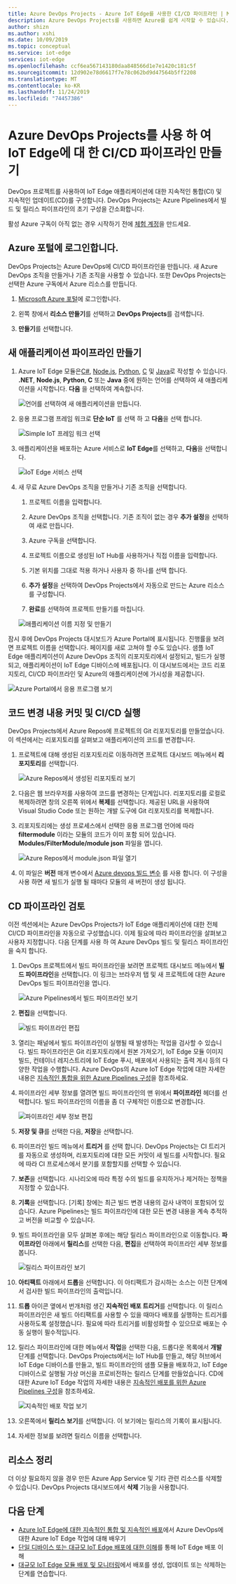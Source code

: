 ```yaml
---
title: Azure DevOps Projects - Azure IoT Edge를 사용한 CI/CD 파이프라인 | Microsoft Docs
description: Azure DevOps Projects를 사용하면 Azure를 쉽게 시작할 수 있습니다. 몇 단계로 원하는 Azure IoT Edge 앱을 시작할 수 있습니다.
author: shizn
ms.author: xshi
ms.date: 10/09/2019
ms.topic: conceptual
ms.service: iot-edge
services: iot-edge
ms.openlocfilehash: ccf6ea567143180daa848566d1e7e1420c181c5f
ms.sourcegitcommit: 12d902e78d6617f7e78c062bd9d47564b5ff2208
ms.translationtype: MT
ms.contentlocale: ko-KR
ms.lasthandoff: 11/24/2019
ms.locfileid: "74457386"
---
```

# <a name="create-a-cicd-pipeline-for-iot-edge-with-azure-devops-projects"></a>Azure DevOps Projects를 사용 하 여 IoT Edge에 대 한 CI/CD 파이프라인 만들기

DevOps 프로젝트를 사용하여 IoT Edge 애플리케이션에 대한 지속적인 통합(CI) 및 지속적인 업데이트(CD)를 구성합니다. DevOps Projects는 Azure Pipelines에서 빌드 및 릴리스 파이프라인의 초기 구성을 간소화합니다.

활성 Azure 구독이 아직 없는 경우 시작하기 전에 [체험 계정](https://azure.microsoft.com/free)을 만드세요.

## <a name="sign-in-to-the-azure-portal"></a>Azure 포털에 로그인합니다.

DevOps Projects는 Azure DevOps에 CI/CD 파이프라인을 만듭니다. 새 Azure DevOps 조직을 만들거나 기존 조직을 사용할 수 있습니다. 또한 DevOps Projects는 선택한 Azure 구독에서 Azure 리소스를 만듭니다.

1. [Microsoft Azure 포털](https://portal.azure.com)에 로그인합니다.

1. 왼쪽 창에서 **리소스 만들기**를 선택하고 **DevOps Projects**를 검색합니다.  

1.  **만들기**를 선택합니다.

## <a name="create-a-new-application-pipeline"></a>새 애플리케이션 파이프라인 만들기 

1. Azure IoT Edge 모듈은[C#](tutorial-csharp-module.md), [Node.js](tutorial-node-module.md), [Python](tutorial-python-module.md), [C](tutorial-c-module.md) 및 [Java](tutorial-java-module.md)로 작성할 수 있습니다. **.NET**, **Node.js**, **Python**, **C** 또는 **Java** 중에 원하는 언어를 선택하여 새 애플리케이션을 시작합니다. **다음** 을 선택하여 계속합니다.

   ![언어를 선택하여 새 애플리케이션을 만듭니다.](./media/how-to-devops-project/select-language.png)

2. 응용 프로그램 프레임 워크로 **단순 IoT** 를 선택 하 고 **다음**을 선택 합니다.

   ![Simple IoT 프레임 워크 선택](media/how-to-devops-project/select-iot.png)

3. 애플리케이션을 배포하는 Azure 서비스로 **IoT Edge**를 선택하고, **다음**을 선택합니다.

   ![IoT Edge 서비스 선택](media/how-to-devops-project/select-iot-edge.png)

4. 새 무료 Azure DevOps 조직을 만들거나 기존 조직을 선택합니다.

   1. 프로젝트 이름을 입력합니다. 

   2. Azure DevOps 조직을 선택합니다. 기존 조직이 없는 경우 **추가 설정**을 선택하여 새로 만듭니다. 

   3. Azure 구독을 선택합니다.

   4. 프로젝트 이름으로 생성된 IoT Hub를 사용하거나 직접 이름을 입력합니다.

   5. 기본 위치를 그대로 적용 하거나 사용자 중 하나를 선택 합니다. 

   5. **추가 설정**을 선택하여 DevOps Projects에서 자동으로 만드는 Azure 리소스를 구성합니다.

   6. **완료**를 선택하여 프로젝트 만들기를 마칩니다. 

   ![애플리케이션 이름 지정 및 만들기](media/how-to-devops-project/select-devops.png)

잠시 후에 DevOps Projects 대시보드가 Azure Portal에 표시됩니다. 진행률을 보려면 프로젝트 이름을 선택합니다. 페이지를 새로 고쳐야 할 수도 있습니다. 샘플 IoT Edge 애플리케이션이 Azure DevOps 조직의 리포지토리에서 설정되고, 빌드가 실행되고, 애플리케이션이 IoT Edge 디바이스에 배포됩니다. 이 대시보드에서는 코드 리포지토리, CI/CD 파이프라인 및 Azure의 애플리케이션에 가시성을 제공합니다.

   ![Azure Portal에서 응용 프로그램 보기](./media/how-to-devops-project/devops-portal.png)


## <a name="commit-code-changes-and-execute-cicd"></a>코드 변경 내용 커밋 및 CI/CD 실행

DevOps Projects에서 Azure Repos에 프로젝트의 Git 리포지토리를 만들었습니다. 이 섹션에서는 리포지토리를 살펴보고 애플리케이션의 코드를 변경합니다.

1. 프로젝트에 대해 생성된 리포지토리로 이동하려면 프로젝트 대시보드 메뉴에서 **리포지토리**를 선택합니다.  

   ![Azure Repos에서 생성된 리포지토리 보기](./media/how-to-devops-project/view-repositories.png)

2. 다음은 웹 브라우저를 사용하여 코드를 변경하는 단계입니다. 리포지토리를 로컬로 복제하려면 창의 오른쪽 위에서 **복제**를 선택합니다. 제공된 URL을 사용하여 Visual Studio Code 또는 원하는 개발 도구에 Git 리포지토리를 복제합니다. 

3. 리포지토리에는 생성 프로세스에서 선택한 응용 프로그램 언어에 따라 **filtermodule** 이라는 모듈의 코드가 이미 포함 되어 있습니다. **Modules/FilterModule/module json** 파일을 엽니다.

   ![Azure Repos에서 module.json 파일 열기](./media/how-to-devops-project/open-module-json.png)

4. 이 파일은 **버전** 매개 변수에서 [Azure devops 빌드 변수](https://docs.microsoft.com/azure/devops/pipelines/build/variables?view=vsts#build-variables) 를 사용 합니다. 이 구성을 사용 하면 새 빌드가 실행 될 때마다 모듈의 새 버전이 생성 됩니다. 


## <a name="examine-the-cicd-pipeline"></a>CD 파이프라인 검토

이전 섹션에서는 Azure DevOps Projects가 IoT Edge 애플리케이션에 대한 전체 CI/CD 파이프라인을 자동으로 구성했습니다. 이제 필요에 따라 파이프라인을 살펴보고 사용자 지정합니다. 다음 단계를 사용 하 여 Azure DevOps 빌드 및 릴리스 파이프라인을 숙지 합니다.

1. DevOps 프로젝트에서 빌드 파이프라인을 보려면 프로젝트 대시보드 메뉴에서 **빌드 파이프라인**을 선택합니다. 이 링크는 브라우저 탭 및 새 프로젝트에 대한 Azure DevOps 빌드 파이프라인을 엽니다.

   ![Azure Pipelines에서 빌드 파이프라인 보기](./media/how-to-devops-project/view-build-pipelines.png)

2. **편집**을 선택합니다.

    ![빌드 파이프라인 편집](media/how-to-devops-project/click-edit-button.png)

3. 열리는 패널에서 빌드 파이프라인이 실행될 때 발생하는 작업을 검사할 수 있습니다. 빌드 파이프라인은 Git 리포지토리에서 원본 가져오기, IoT Edge 모듈 이미지 빌드, 컨테이너 레지스트리에 IoT Edge 푸시, 배포에서 사용되는 출력 게시 등의 다양한 작업을 수행합니다. Azure DevOps의 Azure IoT Edge 작업에 대한 자세한 내용은 [지속적인 통합을 위한 Azure Pipelines 구성](how-to-ci-cd.md#configure-continuous-integration)을 참조하세요.

4. 파이프라인 세부 정보를 열려면 빌드 파이프라인의 맨 위에서 **파이프라인** 헤더를 선택합니다. 빌드 파이프라인의 이름을 좀 더 구체적인 이름으로 변경합니다.

   ![파이프라인 세부 정보 편집](./media/how-to-devops-project/edit-build-pipeline.png)

5. **저장 및 큐**를 선택한 다음, **저장**을 선택합니다.

6. 파이프라인 빌드 메뉴에서 **트리거** 를 선택 합니다. DevOps Projects는 CI 트리거를 자동으로 생성하며, 리포지토리에 대한 모든 커밋이 새 빌드를 시작합니다.  필요에 따라 CI 프로세스에서 분기를 포함할지를 선택할 수 있습니다.

7. **보존**을 선택합니다. 시나리오에 따라 특정 수의 빌드를 유지하거나 제거하는 정책을 지정할 수 있습니다.

8. **기록**을 선택합니다. [기록] 창에는 최근 빌드 변경 내용의 감사 내역이 포함되어 있습니다. Azure Pipelines는 빌드 파이프라인에 대한 모든 변경 내용을 계속 추적하고 버전을 비교할 수 있습니다.

9. 빌드 파이프라인을 모두 살펴본 후에는 해당 릴리스 파이프라인으로 이동합니다. **파이프라인** 아래에서 **릴리스**를 선택한 다음, **편집**을 선택하여 파이프라인 세부 정보를 봅니다.

    ![릴리스 파이프라인 보기](media/how-to-devops-project/release-pipeline.png)

10. **아티팩트** 아래에서 **드롭**을 선택합니다. 이 아티팩트가 감시하는 소스는 이전 단계에서 검사한 빌드 파이프라인의 출력입니다. 

11. **드롭** 아이콘 옆에서 번개처럼 생긴 **지속적인 배포 트리거**를 선택합니다. 이 릴리스 파이프라인은 새 빌드 아티팩트를 사용할 수 있을 때마다 배포를 실행하는 트리거를 사용하도록 설정했습니다. 필요에 따라 트리거를 비활성화할 수 있으므로 배포는 수동 실행이 필수적입니다.  

12. 릴리스 파이프라인에 대한 메뉴에서 **작업**을 선택한 다음, 드롭다운 목록에서 **개발** 단계를 선택합니다. DevOps Projects에서는 IoT Hub를 만들고, 해당 허브에서 IoT Edge 디바이스를 만들고, 빌드 파이프라인의 샘플 모듈을 배포하고, IoT Edge 디바이스로 실행될 가상 머신을 프로비전하는 릴리스 단계를 만들었습니다. CD에 대한 Azure IoT Edge 작업의 자세한 내용은 [지속적인 배포를 위한 Azure Pipelines 구성](how-to-ci-cd.md#configure-continuous-deployment)을 참조하세요.

    ![지속적인 배포 작업 보기](media/how-to-devops-project/dev-release.png)

13. 오른쪽에서 **릴리스 보기**를 선택합니다. 이 보기에는 릴리스의 기록이 표시됩니다.

14. 자세한 정보를 보려면 릴리스 이름을 선택합니다.


## <a name="clean-up-resources"></a>리소스 정리

더 이상 필요하지 않을 경우 만든 Azure App Service 및 기타 관련 리소스를 삭제할 수 있습니다. DevOps Projects 대시보드에서 **삭제** 기능을 사용합니다.

## <a name="next-steps"></a>다음 단계
* [Azure IoT Edge에 대한 지속적인 통합 및 지속적인 배포](how-to-ci-cd.md)에서 Azure DevOps에 대한 Azure IoT Edge 작업에 대해 배우기
* [단일 디바이스 또는 대규모 IoT Edge 배포에 대한 이해](module-deployment-monitoring.md)를 통해 IoT Edge 배포 이해
* [대규모 IoT Edge 모듈 배포 및 모니터링](how-to-deploy-monitor.md)에서 배포를 생성, 업데이트 또는 삭제하는 단계를 연습합니다.
